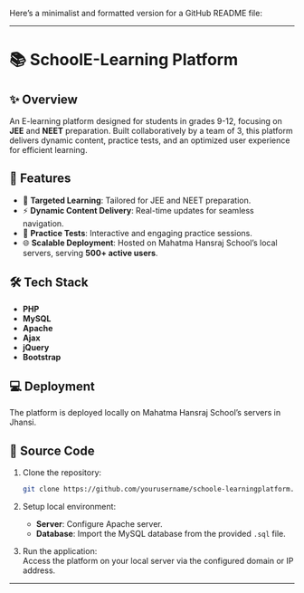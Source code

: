 Here’s a minimalist and formatted version for a GitHub README file:

---

# 📚 SchoolE-Learning Platform  

## ✨ Overview  
An E-learning platform designed for students in grades 9-12, focusing on **JEE** and **NEET** preparation. Built collaboratively by a team of 3, this platform delivers dynamic content, practice tests, and an optimized user experience for efficient learning.

## 🚀 Features  
- 🎯 **Targeted Learning**: Tailored for JEE and NEET preparation.  
- ⚡ **Dynamic Content Delivery**: Real-time updates for seamless navigation.  
- 📝 **Practice Tests**: Interactive and engaging practice sessions.  
- 🌐 **Scalable Deployment**: Hosted on Mahatma Hansraj School’s local servers, serving **500+ active users**.  

## 🛠️ Tech Stack  
- **PHP**
- **MySQL**
- **Apache** 
- **Ajax**  
- **jQuery** 
- **Bootstrap** 

## 💻 Deployment  
The platform is deployed locally on Mahatma Hansraj School’s servers in Jhansi.  

## 📂 Source Code  
1. Clone the repository:  
   ```bash
   git clone https://github.com/yourusername/schoole-learningplatform.git
   ```  

2. Setup local environment:  
   - **Server**: Configure Apache server.  
   - **Database**: Import the MySQL database from the provided `.sql` file.  

3. Run the application:  
   Access the platform on your local server via the configured domain or IP address.  

---
